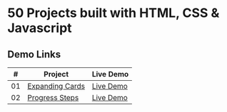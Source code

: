 # 50 Projects built with HTML, CSS & Javascript

## Demo Links

| #   | Project                                                                                                                          | Live Demo                                                                                                   |
| --- | -------------------------------------------------------------------------------------------------------------------------------- | ----------------------------------------------------------------------------------------------------------- |
| 01  | [Expanding Cards](https://github.com/furki-lab/50-projects-html-css-js/tree/main/1.%20Expanding%20Cards)                           | [Live Demo](expanding-cards-c1bc5.web.app)              |
| 02  | [Progress Steps](https://github.com/furki-lab/50-projects-html-css-js/tree/main/2.%20Progress%20bar)                             | [Live Demo](step-progress-bar.firebaseapp.com)               |
